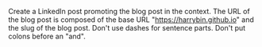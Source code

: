 Create a LinkedIn post promoting the blog post in the context.
The URL of the blog post is composed of the base URL "https://harrybin.github.io" and the slug of the blog post.
Don't use dashes for sentence parts. Don't put colons before an "and".
